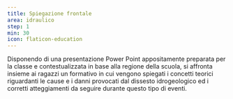 ```yaml
---
title: Spiegazione frontale
area: idraulico
step: 1
min: 30
icon: flaticon-education
---
```


Disponendo di una presentazione Power Point appositamente preparata per la classe e contestualizzata in base alla regione della scuola, si affronta insieme ai ragazzi un formativo in cui vengono spiegati i concetti teorici riguardanti le cause e i danni provocati dal dissesto idrogeologico ed i corretti atteggiamenti da seguire durante questo tipo di eventi.
